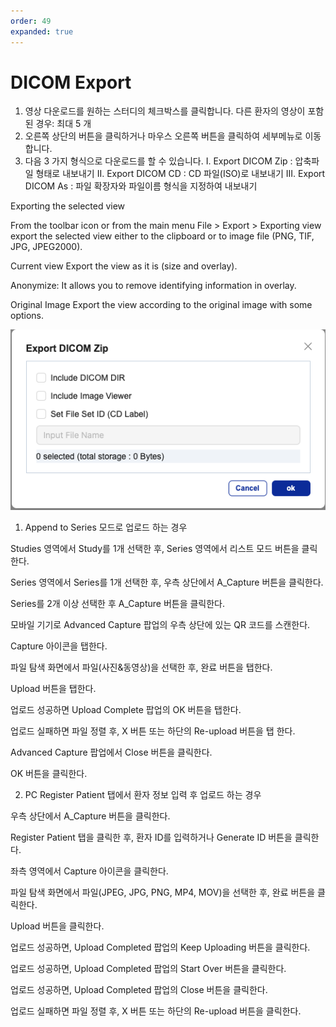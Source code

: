 ```yaml
---
order: 49
expanded: true
---
```



# DICOM Export


1. 영상 다운로드를 원하는 스터디의 체크박스를 클릭합니다.
다른 환자의 영상이 포함된 경우: 최대 5 개
2. 오른쪽 상단의 버튼을 클릭하거나 마우스 오른쪽 버튼을 클릭하여 세부메뉴로 이동합니다.
3. 다음 3 가지 형식으로 다운로드를 할 수 있습니다.
    I. Export DICOM Zip : 압축파일 형태로 내보내기
    II. Export DICOM CD : CD 파일(ISO)로 내보내기
    III. Export DICOM As : 파일 확장자와 파일이름 형식을 지정하여 내보내기


Exporting the selected view 

From the toolbar icon  or from the main menu File > Export > Exporting view export the selected view either to the clipboard or to image file (PNG, TIF, JPG, JPEG2000).

Current view
Export the view as it is (size and overlay).

Anonymize: It allows you to remove identifying information in overlay.

Original Image
Export the view according to the original image with some options.


![](export.png)


1. Append to Series 모드로 업로드 하는 경우

Studies 영역에서 Study를 1개 선택한 후, Series 영역에서 리스트 모드 버튼을 클릭한다.

Series 영역에서 Series를 1개 선택한 후, 우측 상단에서 A_Capture 버튼을 클릭한다.

Series를 2개 이상 선택한 후 A_Capture 버튼을 클릭한다.

모바일 기기로 Advanced Capture 팝업의 우측 상단에 있는 QR 코드를 스캔한다.

Capture 아이콘을 탭한다.

파일 탐색 화면에서 파일(사진&동영상)을 선택한 후, 완료 버튼을 탭한다.

Upload 버튼을 탭한다.

업로드 성공하면 Upload Complete 팝업의 OK 버튼을 탭한다.

업로드 실패하면 파일 정렬 후, X 버튼 또는 하단의 Re-upload 버튼을 탭 한다.

Advanced Capture 팝업에서 Close 버튼을 클릭한다.

OK 버튼을 클릭한다.


2. PC Register Patient 탭에서 환자 정보 입력 후 업로드 하는 경우

우측 상단에서 A_Capture 버튼을 클릭한다.

Register Patient 탭을 클릭한 후, 환자 ID를 입력하거나 Generate ID 버튼을 클릭한다.

좌측 영역에서 Capture 아이콘을 클릭한다.

파일 탐색 화면에서 파일(JPEG, JPG, PNG, MP4, MOV)을 선택한 후, 완료 버튼을 클릭한다.

Upload 버튼을 클릭한다.

업로드 성공하면, Upload Completed 팝업의 Keep Uploading 버튼을 클릭한다.

업로드 성공하면, Upload Completed 팝업의 Start Over 버튼을 클릭한다.

업로드 성공하면, Upload Completed 팝업의 Close 버튼을 클릭한다.

업로드 실패하면 파일 정렬 후, X 버튼 또는 하단의 Re-upload 버튼을 클릭한다.


